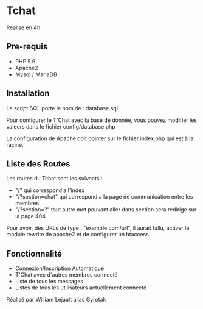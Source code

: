 # Tchat

Réalise en 4h

## Pre-requis

- PHP 5.6
- Apache2
- Mysql / MariaDB

## Installation

Le script SQL porte le nom de : database.sql

Pour configurer le T'Chat avec la base de donnée, vous pouvez modifier les valeurs dans le fichier config/database.php

La configuration de Apache doit pointer sur le fichier index.php qui est à la racine.

## Liste des Routes

Les routes du Tchat sont les suivants :
- "/" qui correspond a l'index
- "/?section=chat" qui correspond a la page de communication entre les membres
- "/?section=?" tout autre mot pouvant aller dans section sera redirige sur la page 404

Pour avoir, des URLs de type : "example.com/url", il aurait fallu, activer le module rewrite de apache2 et de configurer un htaccess.

## Fonctionnalité

- Connexion/Inscription Automatique
- T'Chat avec d'autres membres connecté
- Liste de tous les messages
- Listes de tous les utilisateurs actuellement connecté


Réalisé par William Lejault alias Gyrotak
